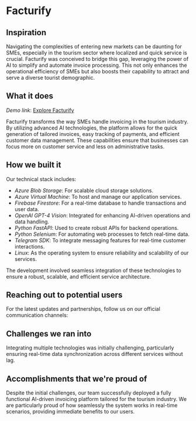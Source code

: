# Facturify

## Inspiration
Navigating the complexities of entering new markets can be daunting for SMEs, especially in the tourism sector where localized and quick service is crucial. Facturify was conceived to bridge this gap, leveraging the power of AI to simplify and automate invoice processing. This not only enhances the operational efficiency of SMEs but also boosts their capability to attract and serve a diverse tourist demographic.

## What it does
*Demo link*: [Explore Facturify](http://40.121.246.142:5000/docs)

Facturify transforms the way SMEs handle invoicing in the tourism industry. By utilizing advanced AI technologies, the platform allows for the quick generation of tailored invoices, easy tracking of payments, and efficient customer data management. These capabilities ensure that businesses can focus more on customer service and less on administrative tasks.

## How we built it
Our technical stack includes:
- *Azure Blob Storage*: For scalable cloud storage solutions.
- *Azure Virtual Machine*: To host and manage our application services.
- *Firebase Firestore*: For a real-time database to handle transactions and user data.
- *OpenAI GPT-4 Vision*: Integrated for enhancing AI-driven operations and data handling.
- *Python FastAPI*: Used to create robust APIs for backend operations.
- *Python Selenium*: For automating web processes to fetch real-time data.
- *Telegram SDK*: To integrate messaging features for real-time customer interactions.
- *Linux*: As the operating system to ensure reliability and scalability of our services.

The development involved seamless integration of these technologies to ensure a robust, scalable, and efficient service architecture.

## Reaching out to potential users
For the latest updates and partnerships, follow us on our official communication channels:

## Challenges we ran into
Integrating multiple technologies was initially challenging, particularly ensuring real-time data synchronization across different services without lag.

## Accomplishments that we're proud of
Despite the initial challenges, our team successfully deployed a fully functional AI-driven invoicing platform tailored for the tourism industry. We are particularly proud of how seamlessly the system works in real-time scenarios, providing immediate benefits to our users.
